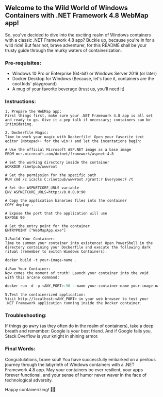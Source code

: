 
## Welcome to the Wild World of Windows Containers with .NET Framework 4.8 WebMap app!

So, you've decided to dive into the exciting realm of Windows containers with a classic .NET Framework 4.8 app? Buckle up, because you're in for a wild ride! But fear not, brave adventurer, for this README shall be your trusty guide through the murky waters of containerization. 

### Pre-requisites:

* Windows 10 Pro or Enterprise (64-bit) or Windows Server 2019 (or later)
* Docker Desktop for Windows (Because, let's face it, containers are the cool kids' playground)
* A mug of your favorite beverage (trust us, you'll need it)

### Instructions:

    1. Prepare the WebMap app:
    First things first, make sure your .NET Framework 4.8 app is all set and ready to go. Give it a pep talk if necessary; containers can be intimidating.

    2. Dockerfile Magic:
    Time to work your magic with Dockerfile! Open your favorite text editor (Notepad++ for the win!) and let the incantations begin: 
```docker file
# Use the official Microsoft ASP.NET image as a base image
FROM mcr.microsoft.com/dotnet/framework/aspnet:4.8

# Set the working directory inside the container
WORKDIR /inetpub/wwwroot

# Set the permission for the specific path
RUN cmd /c icacls C:/inetpub/wwwroot /grant:r Everyone:F /t

# Set the ASPNETCORE_URLS variable 
ENV ASPNETCORE_URLS=http://0.0.0.0:90

# Copy the application binaries files into the container
COPY deploy .

# Expose the port that the application will use
EXPOSE 90

# Set the entry point for the container
ENTRYPOINT ["WebMapApp.exe"]

```

    3.Build Your Container:
    Time to summon your container into existence! Open PowerShell in the directory containing your Dockerfile and execute the following dark ritual (remember to switch Windows Containers):

``` Powershell
docker build -t your-image-name .
```
    4.Run Your Container:
    Now comes the moment of truth! Launch your container into the void with this arcane command:

``` Powershell
docker run -d -p <ANY_PORT>:90 --name your-container-name your-image-name
```

    5.Test the containerized application: 
    Visit http://localhost:<ANY_PORT> in your web browser to test your .NET Framework application running inside the Docker container. 

### Troubleshooting:
If things go awry (as they often do in the realm of containers), take a deep breath and remember: Google is your best friend. And if Google fails you, Stack Overflow is your knight in shining armor.

### Final Words:
Congratulations, brave soul! You have successfully embarked on a perilous journey through the labyrinth of Windows containers with a .NET Framework 4.8 app. May your containers be ever resilient, your apps forever functional, and your sense of humor never waver in the face of technological adversity.

Happy containerizing! 🐳🚀 